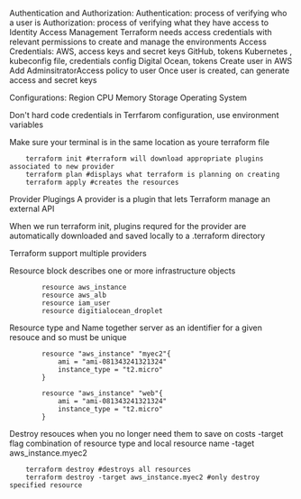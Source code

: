 Authentication and Authorization:
    Authentication: process of verifying who a user is
    Authorization: process of verifying what they have access to
    Identity Access Management 
  Terraform needs access credentials with relevant permissions to create and manage the environments
  Access Credentials:
    AWS, access keys and secret keys
    GitHub, tokens
    Kubernetes , kubeconfig file, credentials config
    Digital Ocean, tokens
  Create user in AWS
    Add AdminsitratorAccess policy to user
    Once user is created, can generate access and secret keys
    
Configurations:
  Region
  CPU
  Memory
  Storage
  Operating System


Don't hard code credentials in Terrfarom configuration, use environment variables

Make sure your terminal is in the same location as youre terraform file

        terraform init #terraform will download appropriate plugins associated to new provider
        terraform plan #displays what terraform is planning on creating
        terraform apply #creates the resources 

Provider Plugings
A provider is a plugin that lets Terraform manage an external API

When we run terraform init, plugins requred for the provider are automatically downloaded and saved locally to a .terraform directory 

Terraform support multiple providers 


Resource block describes one or more infrastructure objects 

            resource aws_instance
            resource aws_alb
            resource iam_user
            resource digitialocean_droplet

Resource type and Name together server as an identifier for a given resouce and so must be unique

            resource "aws_instance" "myec2"{
                ami = "ami-081343241321324"
                instance_type = "t2.micro"
            }

            resource "aws_instance" "web"{
                ami = "ami-081343241321324"
                instance_type = "t2.micro"
            }

            
Destroy resouces when you no longer need them to save on costs
-target flag combination of resource type and local resource name 
-taget aws_instance.myec2
        
        terraform destroy #destroys all resources
        terraform destroy -target aws_instance.myec2 #only destroy specified resource























